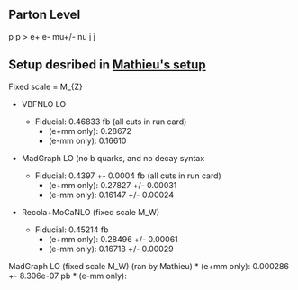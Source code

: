 Parton Level
-------------------------------------------------------
p p > e+ e- mu+/- nu j j

Setup desribed in [Mathieu's setup](Mathieu/set_up.txt)
-------------------------------------------------------
Fixed scale = M_{Z}

* VBFNLO LO
    * Fiducial: 0.46833 fb (all cuts in run card)
        * (e+mm only): 0.28672 
        * (e-mm only): 0.16610

* MadGraph LO (no b quarks,  and no decay syntax
    * Fiducial: 0.4397 +- 0.0004 fb (all cuts in run card)
        * (e+mm only): 0.27827 +/- 0.00031
        * (e-mm only): 0.16147 +/- 0.00024

* Recola+MoCaNLO (fixed scale M_W)
    * Fiducial: 0.45214 fb
        * (e+mm only): 0.28496 +/- 0.00061
        * (e-mm only): 0.16718 +/- 0.00029
        
MadGraph LO (fixed scale M_W) (ran by Mathieu)
        * (e+mm only): 0.000286 +- 8.306e-07 pb
        * (e-mm only): 

